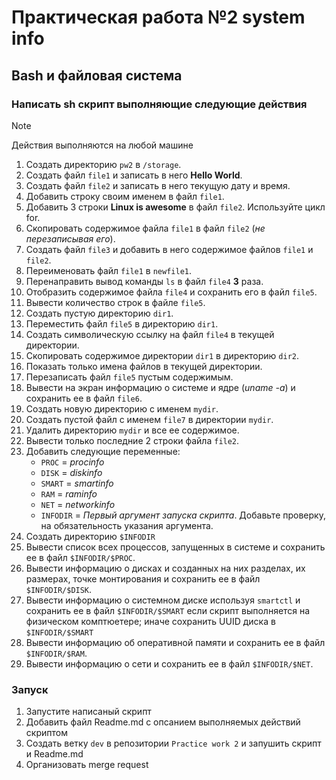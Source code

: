 # Практическая работа №2 system info
## Bash и файловая система
### Написать sh скрипт выполняющие следующие действия
> [!NOTE]
> Действия выполняются на любой машине
1. Создать директорию ```pw2``` в ```/storage```.
2. Создать файл ```file1``` и записать в него **Hello World**.
3. Создать файл ```file2``` и записать в него текущую дату и время.
4. Добавить строку своим именем в файл ```file1```.
5. Добавить 3 строки **Linux is awesome** в файл ```file2```. Используйте цикл for.
6. Скопировать содержимое файла ```file1``` в файл ```file2``` (*не перезаписывая его*).
7. Создать файл ```file3``` и добавить в него содержимое файлов ```file1``` и ```file2```.
8. Переименовать файл ```file1``` в ```newfile1```.
9. Перенаправить вывод команды ```ls``` в файл ```file4``` **3** раза.
10. Отобразить содержимое файла ```file4``` и сохранить его в файл ```file5```.
11. Вывести количество строк в файле ```file5```.
12. Создать пустую директорию ```dir1```.
13. Переместить файл ```file5``` в директорию ```dir1```.
14. Создать символическую ссылку на файл ```file4``` в текущей директории.
15. Скопировать содержимое директории ```dir1``` в директорию ```dir2```.
16. Показать только имена файлов в текущей директории.
17. Перезаписать файл ```file5``` пустым содержимым.
18. Вывести на экран информацию о системе и ядре (*uname -a*) и сохранить ее в файл ```file6```.
19. Создать новую директорию с именем ```mydir```.
20. Создать пустой файл с именем ```file7``` в директории ```mydir```.
21. Удалить директорию ```mydir``` и все ее содержимое.
22. Вывести только последние 2 строки файла ```file2```.
23. Добавить следующие переменные:
    * ```PROC``` = *procinfo*
    * ```DISK``` = *diskinfo*
    * ```SMART``` = *smartinfo*
    * ```RAM``` = *raminfo*
    * ```NET``` = *networkinfo*
    * ```INFODIR``` = *Первый аргумент запуска скрипта*. Добавьте проверку, на обязательность указания аргумента.
24. Создать директорию ```$INFODIR```
25. Вывести список всех процессов, запущенных в системе и сохранить ее в файл ```$INFODIR/$PROC```.
26. Вывести информацию о дисках и созданных на них разделах, их размерах, точке монтирования и сохранить ее в файл ```$INFODIR/$DISK```.
27. Вывести информацию о системном диске используя ```smartctl``` и сохранить ее в файл ```$INFODIR/$SMART``` если скрипт выполняется  на физическом комптюетере; иначе сохранить  UUID диска в ```$INFODIR/$SMART```
28. Вывести информацию об оперативной памяти и сохранить ее в файл ```$INFODIR/$RAM```.
29. Вывести информацию о сети и сохранить ее в файл ```$INFODIR/$NET```.

### Запуск
1. Запустите написаный скрипт
2. Добавить файл Readme.md с опсанием выполняемых действий скриптом
3. Создать ветку ```dev``` в репозитории ```Practice work 2``` и запушить скрипт и Readme.md
4. Организовать merge request
